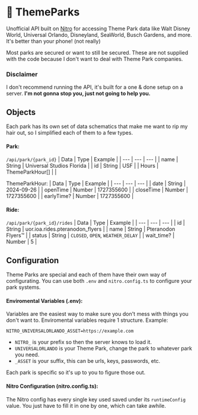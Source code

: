 # 🎢 ThemeParks
Unofficial API built on [Nitro](https://github.com/unjs/nitro) for accessing Theme Park data like Walt Disney World, Universal Orlando, Disneyland, SeaWorld, Busch Gardens, and more. It's better than your phone! (not really)

Most parks are secured or want to still be secured. These are not supplied with the code because I don't want to deal with Theme Park companies.

### Disclaimer
I don't recommend running the API, it's built for a one & done setup on a server. **I'm not gonna stop you, just not going to help you.**

## Objects
Each park has its own set of data schematics that make me want to rip my hair out, so I simplified each of them to a few types.

#### Park:
`/api/park/{park_id}`
| Data | Type | Example |
| --- | --- | --- |
| name | String | Universal Studios Florida |
| id | String | USF |
| Hours | ThemeParkHour[] | |

ThemeParkHour:
| Data | Type | Example |
| --- | --- | --- |
| date | String | 2024-09-26 |
| openTime | Number | 1727355600 |
| closeTime | Number | 1727355600 |
| earlyTime? | Number | 1727355600 |

#### Ride:
`/api/park/{park_id}/rides`
| Data | Type | Example |
| --- | --- | --- |
| id | String | uor.ioa.rides.pteranodon_flyers |
| name | String | Pteranodon Flyers™ |
| status | String | `CLOSED`, `OPEN`, `WEATHER_DELAY` |
| wait_time? | Number | 5 |

## Configuration

Theme Parks are special and each of them have their own way of configurating.
You can use both `.env` and `nitro.config.ts` to configure your park systems.

#### Enviromental Variables (.env):
Variables are the easiest way to make sure you don't mess with things you don't want to.
Enviromental variables require 1 structure. Example:
```
NITRO_UNIVERSALORLANDO_ASSET=https://example.com
```
- `NITRO_` is your prefix so then the server knows to load it.
- `UNIVERSALORLANDO` is your Theme Park, change the park to whatever park you need.
- `_ASSET` is your suffix, this can be urls, keys, passwords, etc.

Each park is specific so it's up to you to figure those out.

#### Nitro Configuration (nitro.config.ts):
The Nitro config has every single key used saved under its `runtimeConfig` value. You just have to fill it in one by one, which can take awhile.
